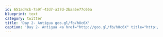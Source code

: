 ```yaml
---
id: 651ad4cb-7a9f-43d7-a37d-2baa5e77c66a
blueprint: text
category: twitter
title: 'Day 2- Antigua goo.gl/fb/hOc6X'
caption: 'Day 2- Antigua <a href="http://goo.gl/fb/hOc6X" title="http://goo.gl/fb/hOc6X" class="link link_untco">goo.gl/fb/hOc6X</a>'
---
```

